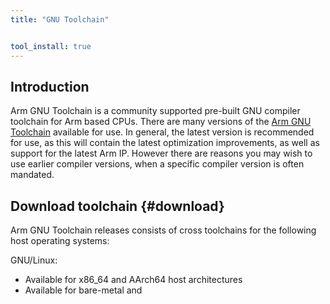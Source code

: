 ```yaml
---
title: "GNU Toolchain"


tool_install: true
---
```


## Introduction

Arm GNU Toolchain is a community supported pre-built GNU compiler toolchain for Arm based CPUs.
There are many versions of the [Arm GNU Toolchain](https://developer.arm.com/Tools%20and%20Software/GNU%20Toolchain) available for use. In general, the latest version is recommended for use, as this will contain the latest optimization improvements, as well as support for the latest Arm IP. However there are reasons you may wish to use earlier compiler versions, when a specific compiler version is often mandated. 
## Download toolchain {#download}

Arm GNU Toolchain releases consists of cross toolchains for the following host operating systems:

GNU/Linux:
  * Available for x86_64 and AArch64 host architectures
  * Available for bare-metal and 
